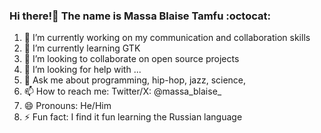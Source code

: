 ### Hi there!👋 The name is **Massa Blaise Tamfu** :octocat:
<!--
**massablaise/massablaise** is a ✨ _special_ ✨ repository because its `README.md` (this file) appears on your GitHub profile.
-->
1. 🔭 I’m currently working on my communication and collaboration skills
2. 🌱 I’m currently learning GTK
3. 👯 I’m looking to collaborate on open source projects
4. 🤔 I’m looking for help with ...
5. 💬 Ask me about programming, hip-hop, jazz, science, 
6. 📫 How to reach me: Twitter/X: @massa_blaise_
7. 😄 Pronouns: He/Him
8. ⚡ Fun fact: I find it fun learning the Russian language
